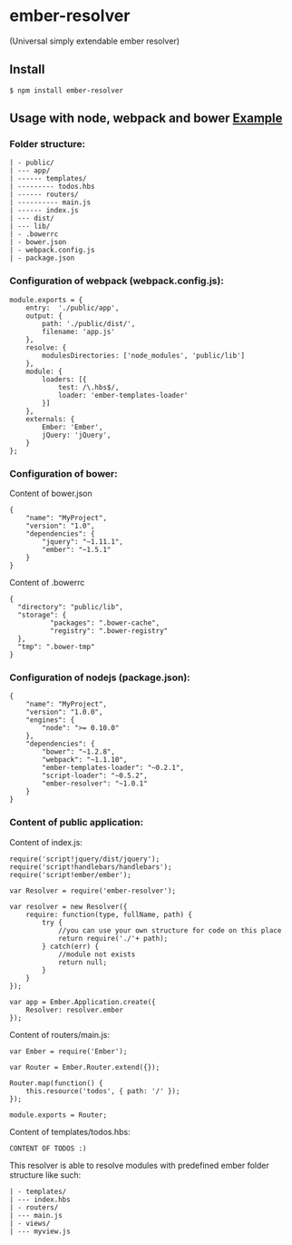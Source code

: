 # ember-resolver
(Universal simply extendable ember resolver)

## Install

	$ npm install ember-resolver


## Usage with node, webpack and bower [Example](https://github.com/seeden/ember-resolver/tree/master/example)

### Folder structure:

	| - public/
	| --- app/
	| ------ templates/
	| --------- todos.hbs
	| ------ routers/
	| ---------- main.js
	| ------ index.js
	| --- dist/
	| --- lib/
	| - .bowerrc
	| - bower.json
	| - webpack.config.js
	| - package.json

### Configuration of webpack (webpack.config.js):

	module.exports = {
		entry:  './public/app',
		output: {
			path: './public/dist/',
			filename: 'app.js'
		},
		resolve: {
			modulesDirectories: ['node_modules', 'public/lib']
		},
		module: {
			loaders: [{
				test: /\.hbs$/,
				loader: 'ember-templates-loader'
			}]
		},
		externals: {
			Ember: 'Ember',
			jQuery: 'jQuery',
		}
	};

### Configuration of bower:

Content of bower.json

	{
		"name": "MyProject",
		"version": "1.0",
		"dependencies": {
			"jquery": "~1.11.1",
			"ember": "~1.5.1"
		}
	}

Content of .bowerrc

	{
	  "directory": "public/lib",
	  "storage": {
			  "packages": ".bower-cache",
			  "registry": ".bower-registry"
	  },
	  "tmp": ".bower-tmp"
	}

### Configuration of nodejs (package.json):

	{
		"name": "MyProject",
		"version": "1.0.0",
		"engines": {
			"node": ">= 0.10.0"
		},
		"dependencies": {
			"bower": "~1.2.8",
			"webpack": "~1.1.10",
			"ember-templates-loader": "~0.2.1",
			"script-loader": "~0.5.2",
			"ember-resolver": "~1.0.1"
		}
	}

### Content of public application:

Content of index.js:

	require('script!jquery/dist/jquery');
	require('script!handlebars/handlebars');
	require('script!ember/ember');

	var Resolver = require('ember-resolver');

	var resolver = new Resolver({
		require: function(type, fullName, path) {
			try {
				//you can use your own structure for code on this place
				return require('./'+ path);	
			} catch(err) {
				//module not exists
				return null;
			}
		}
	});

	var app = Ember.Application.create({
		Resolver: resolver.ember
	});


Content of routers/main.js:

	var Ember = require('Ember');

	var Router = Ember.Router.extend({});

	Router.map(function() {
		this.resource('todos', { path: '/' });
	});

	module.exports = Router;


Content of templates/todos.hbs:

	CONTENT OF TODOS :)	

This resolver is able to resolve modules with predefined ember folder structure like such:

	| - templates/
	| --- index.hbs
	| - routers/
	| --- main.js
	| - views/
	| --- myview.js